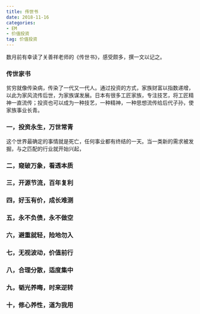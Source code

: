 ```yaml
---
title: 传世书
date: 2018-11-16 
categories: 
- EM
- 价值投资
tag: 价值投资 
---
```


数月前有幸读了关善祥老师的《传世书》，感受颇多，撰一文以记之。

### 传世家书
贫穷就像传染病，传染了一代又一代人。通过投资的方式，家族财富以指数递增，以此为家风流传后世，为家族谋发展。日本有很多工匠家族，专注技艺，将工匠精神一直流传；投资也可以成为一种技艺，一种精神，一种思想流传给后代子孙，使家族事业长青。

### 一，投资永生，万世常青
这个世界最确定的事情就是死亡，任何事业都有终结的一天。当一类新的需求被发掘，与之匹配的行业就开始兴起，

### 二，窥破万象，看透本质

### 三，开源节流，百年复利

### 四，好玉有价，成长难测

### 五，永不负债，永不做空

### 六，避重就轻，险地勿入

### 七，无视波动，价值前行

### 八，合理分散，适度集中

### 九，韬光养晦，时来逆转

### 十，修心养性，道为我用
